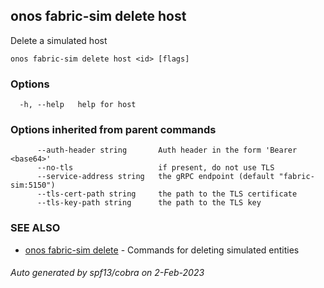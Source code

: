 <!--
SPDX-FileCopyrightText: 2019-present Open Networking Foundation <info@opennetworking.org>

SPDX-License-Identifier: Apache-2.0
-->

## onos fabric-sim delete host

Delete a simulated host

```
onos fabric-sim delete host <id> [flags]
```

### Options

```
  -h, --help   help for host
```

### Options inherited from parent commands

```
      --auth-header string       Auth header in the form 'Bearer <base64>'
      --no-tls                   if present, do not use TLS
      --service-address string   the gRPC endpoint (default "fabric-sim:5150")
      --tls-cert-path string     the path to the TLS certificate
      --tls-key-path string      the path to the TLS key
```

### SEE ALSO

* [onos fabric-sim delete](onos_fabric-sim_delete.md)	 - Commands for deleting simulated entities

###### Auto generated by spf13/cobra on 2-Feb-2023
